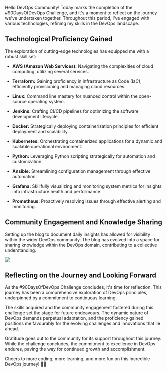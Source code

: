 Hello DevOps Community! Today marks the completion of the #90DaysOfDevOps Challenge, and it's a moment to reflect on the journey we've undertaken together. Throughout this period, I've engaged with various technologies, refining my skills in the DevOps landscape.

## Technological Proficiency Gained

The exploration of cutting-edge technologies has equipped me with a robust skill set:

* **AWS (Amazon Web Services):** Navigating the complexities of cloud computing, utilizing several services.
    
* **Terraform:** Gaining proficiency in Infrastructure as Code (IaC), efficiently provisioning and managing cloud resources.
    
* **Linux:** Command line mastery for nuanced control within the open-source operating system.
    
* **Jenkins:** Crafting CI/CD pipelines for optimizing the software development lifecycle.
    
* **Docker:** Strategically deploying containerization principles for efficient deployment and scalability.
    
* **Kubernetes:** Orchestrating containerized applications for a dynamic and scalable operational environment.
    
* **Python:** Leveraging Python scripting strategically for automation and customization.
    
* **Ansible:** Streamlining configuration management through effective automation.
    
* **Grafana:** Skillfully visualizing and monitoring system metrics for insights into infrastructure health and performance.
    
* **Prometheus:** Proactively resolving issues through effective alerting and monitoring.
    

## Community Engagement and Knowledge Sharing

Setting up the blog to document daily insights has allowed for visibility within the wider DevOps community. The blog has evolved into a space for sharing knowledge within the DevOps domain, contributing to a collective understanding.

![](https://cdn.hashnode.com/res/hashnode/image/upload/v1700657284538/9e068eba-e000-47e8-9dce-45a48fe2c35a.jpeg)

## Reflecting on the Journey and Looking Forward

As the #90DaysOfDevOps Challenge concludes, it's time for reflection. This journey has been a comprehensive exploration of DevOps principles, underpinned by a commitment to continuous learning.

The skills acquired and the community engagement fostered during this challenge set the stage for future endeavours. The dynamic nature of DevOps demands perpetual adaptation, and the proficiency gained positions me favourably for the evolving challenges and innovations that lie ahead.

Gratitude goes out to the community for its support throughout this journey. While the challenge concludes, the commitment to excellence in DevOps endures, paving the way for continued growth and accomplishment.

Cheers to more coding, more learning, and more fun on this incredible DevOps journey! 🎉🚀